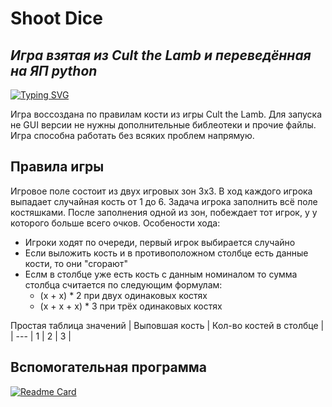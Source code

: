 # Shoot Dice
## _Игра взятая из Cult the Lamb и переведённая на ЯП python_

[![Typing SVG](https://readme-typing-svg.herokuapp.com?color=%2336BCF7&lines=Автор:+Владимир+Мирошниченко)](https://git.io/typing-svg)

Игра воссоздана по правилам кости из игры Cult the Lamb. Для запуска не GUI версии не нужны дополнительные
библеотеки и прочие файлы. Игра способна работать без всяких проблем напрямую.

## Правила игры

  Игровое поле состоит из двух игровых зон 3х3. В ход каждого игрока выпадает случайная кость от 1 до 6.
  Задача игрока заполнить всё поле костяшками. После заполнения одной из зон, побеждает тот игрок, у 
  у которого больше всего очков. Особености хода:
  - Игроки ходят по очереди, первый игрок выбирается случайно
  - Если выложить кость и в противоположном столбце есть данные кости, то они "сгорают"
  - Еслм в столбце уже есть кость с данным номиналом то сумма столбца считается по следующим формулам:
    - (x + x) * 2 при двух одинаковых костях
    - (x + x + x) * 3 при трёх одинаковых костях

  Простая таблица значений
  | Выповшая кость | Кол-во костей в столбце |
  | --- | 1 | 2 | 3 |

## Вспомогательная программа

[![Readme Card](https://github-readme-stats.vercel.app/api/pin/?username=M-i-r-o-17&repo=ConverterData)](https://github.com/M-i-r-o-17/ConverterData)

   [dill]: <https://github.com/joemccann/dillinger>
   [git-repo-url]: <https://github.com/joemccann/dillinger.git>
   [john gruber]: <http://daringfireball.net>
   [df1]: <http://daringfireball.net/projects/markdown/>
   [markdown-it]: <https://github.com/markdown-it/markdown-it>
   [Ace Editor]: <http://ace.ajax.org>
   [node.js]: <http://nodejs.org>
   [Twitter Bootstrap]: <http://twitter.github.com/bootstrap/>
   [jQuery]: <http://jquery.com>
   [@tjholowaychuk]: <http://twitter.com/tjholowaychuk>
   [express]: <http://expressjs.com>
   [AngularJS]: <http://angularjs.org>
   [Gulp]: <http://gulpjs.com>

   [PlDb]: <https://github.com/joemccann/dillinger/tree/master/plugins/dropbox/README.md>
   [PlGh]: <https://github.com/joemccann/dillinger/tree/master/plugins/github/README.md>
   [PlGd]: <https://github.com/joemccann/dillinger/tree/master/plugins/googledrive/README.md>
   [PlOd]: <https://github.com/joemccann/dillinger/tree/master/plugins/onedrive/README.md>
   [PlMe]: <https://github.com/joemccann/dillinger/tree/master/plugins/medium/README.md>
   [PlGa]: <https://github.com/RahulHP/dillinger/blob/master/plugins/googleanalytics/README.md>

